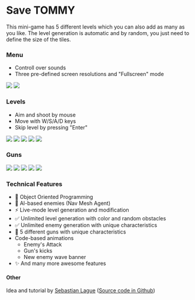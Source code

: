 # Save TOMMY

This mini-game has 5 different levels which you can also add as many as you like. The level generation is automatic and by random, you just need to define the size of the tiles.

### Menu
- Controll over sounds
- Three pre-defined screen resolutions and "Fullscreen" mode

![](img/Menu-01.png)
![](img/Menu-02.png)

### Levels
- Aim and shoot by mouse
- Move with W/S/A/D keys
- Skip level by pressing "Enter"

![](img/Game-01.png)
![](img/Game-02.png)
![](img/Game-03.png)
![](img/Game-04.png)
![](img/Game-05.png)


### Guns
![](img/Gun-01.png)
![](img/Gun-02.png)
![](img/Gun-03.png)
![](img/Gun-04.png)
![](img/Gun-05.png)

### Technical Features
- 🔰 Object Oriented Programming 
- 🧐 AI-based enemies (Nav Mesh Agent)
- ⚡ Live-mode level generation and modification
- ✅ Unlimited level generation with color and random obstacles
- ✅ Unlimited enemy generation with unique characteristics
- 🔫 5 different guns with unique characteristics
- Code-based animations
	- Enemy's Attack
	- Gun's kicks
	- New enemy wave banner
- ✨ And many more awesome features


#### Other
Idea and tutorial by [Sebastian Lague](https://www.youtube.com/watch?v=SviIeTt2_Lc&list=PLFt_AvWsXl0ctd4dgE1F8g3uec4zKNRV0&index=1) ([Source code in Github](https://github.com/SebLague/Create-a-Game-Source))